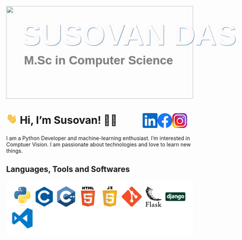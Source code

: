 <div style="margin: 0; padding: 0;
            font-family: 'Poppins', sans-serif; 
            display: flex">
    <div width=100%>
    <p style="position: absolute;
              margin-top: 2rem;
              margin-left: 2.5rem;
              font-weight: bold;
              font-style: normal;
              font-size: 5rem;
              color: snow;
              text-shadow: 1px 1px steelblue;">
        SUSOVAN DAS
    </p>
    <p style="position: absolute;
              margin-top: 8rem;
              margin-left: 3rem;
              font-weight: bold;
              font-style: normal;
              font-size: 2rem;
              color: gray;
              text-shadow: .5px .5px silver;">
        M.Sc in Computer Science
    </p>
</div>
    <img src="assets/banner.gif" width=100% height=250px>
</div>

<h1 style="align-content: center;
           padding-right: 1rem;">
    <img src="assets/wave.gif" width="30px"> Hi, I’m Susovan! 👨‍💻
    <a href="https://instagram.com/_susovandas/">
        <img align="right" alt="Susovan's Instagram" width="40px" src="assets/instagram.png" />
    </a>
    </a>
    <a href="https://www.facebook.com/susovandasfb/">
        <img align="right" alt="Susovan's Facebook" width="40px" src="assets/facebook.svg" />
    </a>
    <a href="https://www.linkedin.com/in/susovandas/">
        <img align="right" alt="Susovan's LinkedIn" width="40px" src="assets/linkedin.svg" />
    </a>
</h1>
I am a Python Developer and machine-learning enthusiast. I’m interested in Comptuer Vision. I am passionate about technologies and love to learn new things.


## Languages, Tools and Softwares
<div style="background-color: white; padding: 1rem;">
    <img alt="Python" width="55px" src="assets/python.png">
    <img alt="Python" width="55px" src="assets/c.png">
    <img alt="Python" width="55px" src="assets/c++.png">
    <img alt="Python" width="55px" src="assets/html5.png">
    <img alt="Python" width="55px" src="assets/javascript.png">
    <img alt="Python" width="55px" src="assets/git.png">
    <img alt="Python" width="55px" src="assets/flask.png">
    <img alt="Python" width="55px" src="assets/django.png">
    <img alt="Python" width="55px" src="assets/visual-studio-code.png">
</div>
